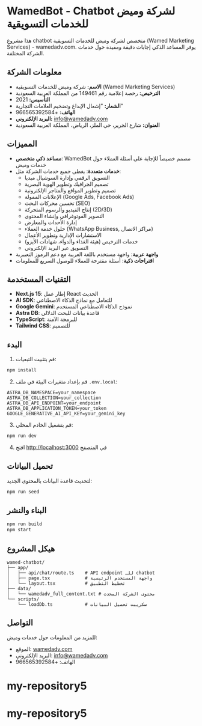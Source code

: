 # WamedBot - Chatbot لشركة وميض للخدمات التسويقية

هذا مشروع chatbot متخصص لشركة وميض للخدمات التسويقية (Wamed Marketing Services) - wamedadv.com. يوفر المساعد الذكي إجابات دقيقة ومفيدة حول خدمات الشركة المختلفة.

## معلومات الشركة

- **الاسم:** شركة وميض للخدمات التسويقية (Wamed Marketing Services)
- **الترخيص:** رخصة إعلامية رقم 149461 من المملكة العربية السعودية
- **التأسيس:** 2021
- **الشعار:** "إشعال الإبداع وتضخيم العلامات التجارية"
- **الهاتف:** +966565392584
- **البريد الإلكتروني:** info@wamedadv.com
- **العنوان:** شارع الجرير، حي الملز، الرياض، المملكة العربية السعودية

## المميزات

- **مساعد ذكي متخصص**: WamedBot مصمم خصيصاً للإجابة على أسئلة العملاء حول خدمات وميض
- **خدمات متعددة**: يغطي جميع خدمات الشركة مثل:
  - التسويق الرقمي وإدارة السوشيال ميديا
  - تصميم الجرافيك وتطوير الهوية البصرية
  - تصميم وتطوير المواقع والمتاجر الإلكترونية
  - الإعلانات الممولة (Google Ads, Facebook Ads)
  - تحسين محركات البحث (SEO)
  - إنتاج الفيديو والرسوم المتحركة (2D/3D)
  - التصوير الفوتوغرافي وإنشاء المحتوى
  - إدارة الأحداث والمعارض
  - حلول خدمة العملاء (WhatsApp Business, مراكز الاتصال)
  - الاستشارات الإدارية وتطوير الأعمال
  - خدمات الترخيص (هيئة الغذاء والدواء، شهادات الأيزو)
  - التسويق عبر البريد الإلكتروني
- **واجهة عربية**: واجهة مستخدم باللغة العربية مع دعم الرموز التعبيرية
- **اقتراحات ذكية**: أسئلة مقترحة للعملاء للوصول السريع للمعلومات

## التقنيات المستخدمة

- **Next.js 15**: إطار عمل React الحديث
- **AI SDK**: للتعامل مع نماذج الذكاء الاصطناعي
- **Google Gemini**: نموذج الذكاء الاصطناعي المستخدم
- **Astra DB**: قاعدة بيانات للبحث الدلالي
- **TypeScript**: للبرمجة الآمنة
- **Tailwind CSS**: للتصميم

## البدء

1. قم بتثبيت التبعيات:
```bash
npm install
```

2. قم بإعداد متغيرات البيئة في ملف `.env.local`:
```env
ASTRA_DB_NAMESPACE=your_namespace
ASTRA_DB_COLLECTION=your_collection
ASTRA_DB_API_ENDPOINT=your_endpoint
ASTRA_DB_APPLICATION_TOKEN=your_token
GOOGLE_GENERATIVE_AI_API_KEY=your_gemini_key
```

3. قم بتشغيل الخادم المحلي:
```bash
npm run dev
```

4. افتح [http://localhost:3000](http://localhost:3000) في المتصفح

## تحميل البيانات

لتحديث قاعدة البيانات بالمحتوى الجديد:
```bash
npm run seed
```

## البناء والنشر

```bash
npm run build
npm start
```

## هيكل المشروع

```
wamed-chatbot/
├── app/
│   ├── api/chat/route.ts    # API endpoint للـ chatbot
│   ├── page.tsx             # واجهة المستخدم الرئيسية
│   └── layout.tsx           # تخطيط التطبيق
├── data/
│   └── wamedadv_full_content.txt # محتوى الشركة المحدث
└── scripts/
    └── loadDb.ts            # سكريبت تحميل البيانات
```

## التواصل

للمزيد من المعلومات حول خدمات وميض:
- الموقع: [wamedadv.com](https://wamedadv.com)
- البريد الإلكتروني: info@wamedadv.com
- الهاتف: +966565392584
# my-repository5
# my-repository5
